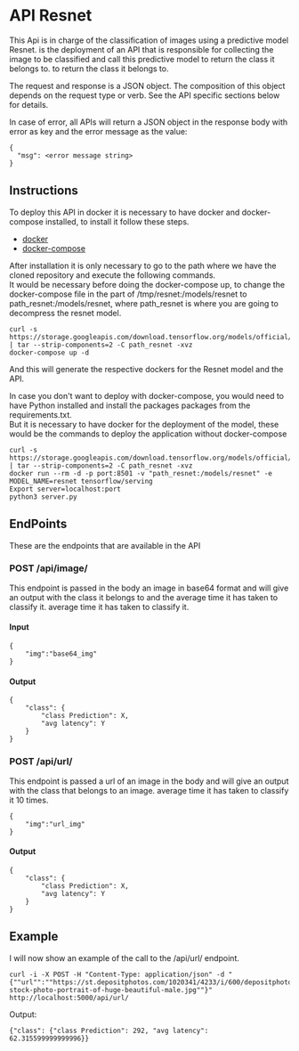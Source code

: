 # API Resnet
This Api is in charge of the classification of images using a predictive model Resnet.
is the deployment of an API that is responsible for collecting the image to be classified and call this predictive model to return the class it belongs to.
to return the class it belongs to.

The request and response is a JSON object. The composition of this object depends on the request type or verb. See the API specific sections below for details.

In case of error, all APIs will return a JSON object in the response body with error as key and the error message as the value:

```
{
  "msg": <error message string>
}
```

## Instructions  
To deploy this API in docker it is necessary to have docker and docker-compose installed, to install it follow these steps.
 - [docker](https://docs.docker.com/get-docker/)
 - [docker-compose](https://docs.docker.com/compose/install/)

After installation it is only necessary to go to the path where we have the cloned repository and execute the following commands.  
It would be necessary before doing the docker-compose up, to change the docker-compose file in the part of 
/tmp/resnet:/models/resnet to path_resnet:/models/resnet, where path_resnet is where you are going to decompress the resnet model.

```
curl -s https://storage.googleapis.com/download.tensorflow.org/models/official/20181001_resnet/savedmodels/resnet_v2_fp32_savedmodel_NHWC_jpg.tar.gz | tar --strip-components=2 -C path_resnet -xvz
docker-compose up -d
```

And this will generate the respective dockers for the Resnet model and the API.

In case you don't want to deploy with docker-compose, you would need to have Python installed and install the packages 
packages from the requirements.txt.  
But it is necessary to have docker for the deployment of the model, these would be the commands to deploy the application without
docker-compose

```
curl -s https://storage.googleapis.com/download.tensorflow.org/models/official/20181001_resnet/savedmodels/resnet_v2_fp32_savedmodel_NHWC_jpg.tar.gz | tar --strip-components=2 -C path_resnet -xvz
docker run --rm -d -p port:8501 -v "path_resnet:/models/resnet" -e MODEL_NAME=resnet tensorflow/serving
Export server=localhost:port
python3 server.py
```



## EndPoints

These are the endpoints that are available in the API 

### POST /api/image/
This endpoint is passed in the body an image in base64 format and will give an output with the class it belongs to and the average time it has taken to classify it. 
average time it has taken to classify it.

#### Input
```
{
    "img":"base64_img"
}
```

#### Output
```
{
    "class": {
        "class Prediction": X,
        "avg latency": Y
    }
}
```


### POST /api/url/

This endpoint is passed a url of an image in the body and will give an output with the class that belongs to an image. 
average time it has taken to classify it 10 times.

```
{
    "img":"url_img"
}
```

#### Output
```
{
    "class": {
        "class Prediction": X,
        "avg latency": Y
    }
}
```


## Example

I will now show an example of the call to the /api/url/ endpoint.

```
curl -i -X POST -H "Content-Type: application/json" -d "{""url"":""https://st.depositphotos.com/1020341/4233/i/600/depositphotos_42333899-stock-photo-portrait-of-huge-beautiful-male.jpg""}" http://localhost:5000/api/url/
```

Output:
```
{"class": {"class Prediction": 292, "avg latency": 62.315599999999996}}
```
